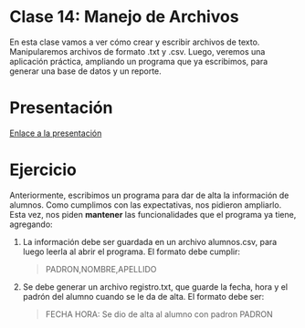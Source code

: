 # Clase 14: Manejo de Archivos

En esta clase vamos a ver cómo crear y escribir archivos de texto. Manipularemos archivos de formato .txt y .csv. Luego,
veremos una aplicación práctica, ampliando un programa que ya escribimos, para generar una base de datos y un reporte.

# Presentación

[Enlace a la presentación](https://docs.google.com/presentation/d/1iwVYCNN0j1xaPLAGldIS9U9Uplj83Rqk9mWlBruJQiU/edit?usp=sharing)

# Ejercicio

Anteriormente, escribimos un programa para dar de alta la información de alumnos. Como cumplimos con las expectativas,
nos pidieron ampliarlo. Esta vez, nos piden **mantener** las funcionalidades que el programa ya tiene, agregando:

<ol>
<li>
La información debe ser guardada en un archivo alumnos.csv, para luego leerla al abrir el programa. El formato debe cumplir:<br>

> PADRON,NOMBRE,APELLIDO
</li>
<li>
Se debe generar un archivo registro.txt, que guarde la fecha, hora y el padrón del alumno cuando se le da de alta. El formato debe ser:<br>

> FECHA HORA: Se dio de alta al alumno con padron PADRON
> </li>
</ol>